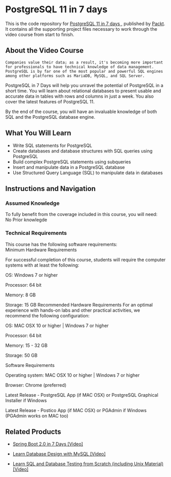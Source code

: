# PostgreSQL 11 in 7 days 
This is the code repository for [PostgreSQL 11 in 7 days ](https://www.packtpub.com/big-data-and-business-intelligence/postgresql-11-7-days-video?utm_source=github&utm_medium=repository&utm_campaign=9781789614374), published by [Packt](https://www.packtpub.com/?utm_source=github). It contains all the supporting project files necessary to work through the video course from start to finish.
## About the Video Course
	Companies value their data; as a result, it's becoming more important for professionals to have technical knowledge of data management. PostgreSQL is by far one of the most popular and powerful SQL engines among other platforms such as MariaDB, MySQL, and SQL Server.

PostgreSQL in 7 Days will help you unravel the potential of PostgreSQL in a short time. You will learn about relational databases to present usable and accurate data in tables with rows and columns in just a week. You also cover the latest features of PostgreSQL 11. 

By the end of the course, you will have an invaluable knowledge of both SQL and the PostgreSQL database engine.

<H2>What You Will Learn</H2>
<DIV class=book-info-will-learn-text>
<UL>
<LI>Write SQL statements for PostgreSQL 
<LI>Create databases and database structures with SQL queries using PostgreSQL 
<LI>Build complex PostgreSQL statements using subqueries 
<LI>Insert and manipulate data in a PostgreSQL database 
<LI>Use Structured Query Language (SQL) to manipulate data in databases </LI></UL></DIV>

## Instructions and Navigation
### Assumed Knowledge
To fully benefit from the coverage included in this course, you will need:<br/>
No Prior knowlegde
### Technical Requirements
This course has the following software requirements:<br/>
Minimum Hardware Requirements

For successful completion of this course, students will require the computer systems with at least the following:


OS: Windows 7 or higher



Processor: 64 bit



Memory: 8 GB



Storage: 15 GB
Recommended Hardware Requirements
For an optimal experience with hands-on labs and other practical activities, we recommend the following configuration:


OS: MAC OSX 10 or higher | Windows 7 or higher



Processor: 64 bit



Memory: 15 - 32 GB



Storage: 50 GB


Software Requirements

Operating system: MAC OSX 10 or higher | Windows 7 or higher



Browser: Chrome (preferred)



Latest Release - PostgreSQL App (if MAC OSX) or PostgreSQL Graphical Installer if Windows



Latest Release - Postico App (if MAC OSX) or PGAdmin if Windows (PGAdmin works on MAC too)

## Related Products
* [Spring Boot 2.0 in 7 Days [Video]](https://www.packtpub.com/application-development/spring-boot-20-7-days-video?utm_source=github&utm_medium=repository&utm_campaign=9781789345230)

* [Learn Database Design with MySQL [Video]](https://www.packtpub.com/application-development/learn-database-design-mysql-video?utm_source=github&utm_medium=repository&utm_campaign=9781789343038)

* [Learn SQL and Database Testing from Scratch (including Unix Material) [Video]](https://www.packtpub.com/application-development/learn-sql-and-database-testing-scratch-unix-material-video?utm_source=github&utm_medium=repository&utm_campaign=9781789133844)

